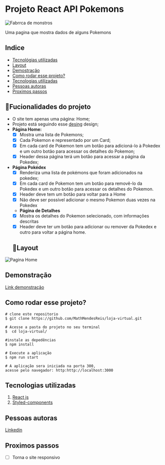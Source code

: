 # Projeto React API Pokemons

![Fabrrca de monstros](./PokeAPI/src/Readme/assests/homePage.png)

Uma pagina que mostra dados de alguns Pokemons

## Indice
- <a href="#Tecnológias-utilizadas"> Tecnológias utilizadas</a>
- <a href="#layout ">Layout </a>
- <a href="#demostração ">Demostração </a>
- <a href="#comorodaresseprojeto ">Como rodar esse projeto?</a>
- <a href="#tecnologiasutilizadas ">Tecnologias utilizadas</a>
- <a href="#pessoasautoras">Pessoas autoras</a>
- <a href="#proximospassos ">Proximos passos</a>

## 📱Fucionalidades do projeto

- O site tem apenas uma página: Home;
-  Projeto está seguindo esse <a href="https://www.figma.com/file/KseyA2Ofghiek2Cy3ZaDre/Poked%C3%A9x" >desing</a> design;
- **Página Home:**
	- [X]  Mostra uma lista de Pokemons;
	- [X] Cada Pokemon e representado por um Card;
	- [X] Em cada card de Pokemon tem um botão para adicioná-lo à Pokedex e um outro botão para acessar os detalhes do Pokemon;
	- [X] Header dessa página terá um botão para acessar a página da Pokedex;
- **Página Pokédex**
	- [X] Renderiza uma lista de pokémons que foram adicionados na pokedex;
	- [X] Em cada card de Pokemon tem um botão para removê-lo da Pokedex e um outro botão para acessar os detalhes do Pokemon.
	- [X] Header deve tem um botão para voltar para a Home
	- [X] Não deve ser possível adicionar o mesmo Pokemon duas vezes na Pokedex
    - **Página de Detalhes**
	- [X] Mostra os detalhes do Pokemon selecionado, com informações descritas
	- [X] Header deve ter um botão para adicionar ou remover da Pokedex e outro para voltar a página home.

    ## 👀Layout
![Pagina Home](./PokeAPI/src/Readme/assests/headerHome.png)


## Demonstração

[Link demonstração](https://fabricademonstros.surge.sh/)

## Como rodar esse projeto?

```
# clone este repositorio
$ git clone https://github.com/MathMendesReis/loja-virtual.git

# Acesse a pasta do projeto no seu terminal
$  cd loja-virtual/

#instale as depedências
$ npm install

# Execute a aplicação
$ npm run start

# A aplicação sera iniciada na porta 300, 
acesse pelo navegador: http:http://localhost:3000
```

## Tecnologias utilizadas

1. [React js](https://reactjs.org/)
2. [Styled-components](https://styled-components.com/)

## Pessoas autoras



[Linkedin](https://fabricademonstros.surge.sh/)

## Proximos passos

-[ ] Torna o site responsivo
